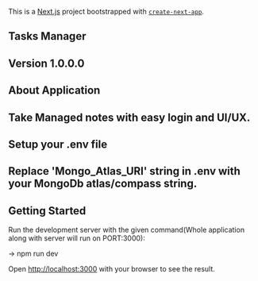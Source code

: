This is a [Next.js](https://nextjs.org/) project bootstrapped with [`create-next-app`](https://github.com/vercel/next.js/tree/canary/packages/create-next-app).
## Tasks Manager
Version 1.0.0.0
---------------------------------------------------------------------------------------------------------------------------------
## About Application
Take Managed notes with easy login and UI/UX.
---------------------------------------------------------------------------------------------------------------------------------

## Setup your .env file
Replace 'Mongo_Atlas_URI' string in .env with your MongoDb atlas/compass string.
---------------------------------------------------------------------------------------------------------------------------------

## Getting Started

Run the development server with the given command(Whole application along with server will run on PORT:3000):

-> npm run dev

Open [http://localhost:3000](http://localhost:3000) with your browser to see the result.
